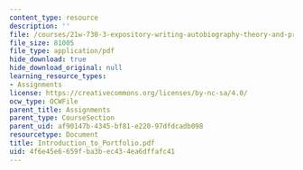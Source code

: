```yaml
---
content_type: resource
description: ''
file: /courses/21w-730-3-expository-writing-autobiography-theory-and-practice-spring-2001/4f6e45e6659fba3bec434ea6dffafc41_Introduction_to_Portfolio.pdf
file_size: 81005
file_type: application/pdf
hide_download: true
hide_download_original: null
learning_resource_types:
- Assignments
license: https://creativecommons.org/licenses/by-nc-sa/4.0/
ocw_type: OCWFile
parent_title: Assignments
parent_type: CourseSection
parent_uid: af90147b-4345-bf81-e220-97dfdcadb098
resourcetype: Document
title: Introduction_to_Portfolio.pdf
uid: 4f6e45e6-659f-ba3b-ec43-4ea6dffafc41
---
```

